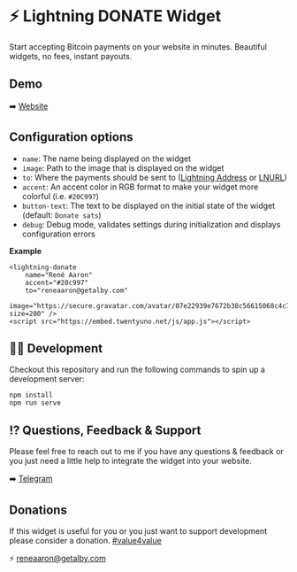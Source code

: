 # ⚡ Lightning DONATE Widget

Start accepting Bitcoin payments on your website in minutes. Beautiful widgets, no fees, instant payouts.

## Demo
➡️ [Website](https://widgets.twentyuno.net/) 

## Configuration options
 - `name`: The name being displayed on the widget
 - `image`: Path to the image that is displayed on the widget
 - `to`: Where the payments should be sent to ([Lightning Address](https://lightningaddress.com/) or [LNURL](https://github.com/fiatjaf/lnurl-rfc))
 - `accent`: An accent color in RGB format to make your widget more colorful (i.e. `#20C997`)
 - `button-text`: The text to be displayed on the initial state of the widget (default: `Donate sats`)
 - `debug`: Debug mode, validates settings during initialization and displays configuration errors

**Example**
```
<lightning-donate 
    name="René Aaron" 
    accent="#20c997" 
    to="reneaaron@getalby.com" 
    image="https://secure.gravatar.com/avatar/07e22939e7672b38c56615068c4c715f?size=200" />
<script src="https://embed.twentyuno.net/js/app.js"></script>
```

## 🧑‍💻 Development

Checkout this repository and run the following commands to spin up a development server:

```
npm install
npm run serve
```

## ⁉️ Questions, Feedback & Support

Please feel free to reach out to me if you have any questions & feedback or you just need a little help to integrate the widget into your website. 

➡️ [Telegram](https://t.me/reneaaron)

## Donations

If this widget is useful for you or you just want to support development please consider a donation. [#value4value](https://twitter.com/search?q=%23value4value&src=typed_query)

⚡ reneaaron@getalby.com
